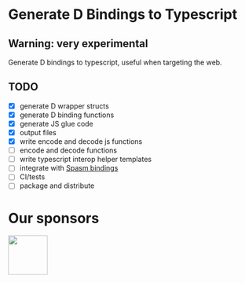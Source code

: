 # Generate D Bindings to Typescript

Warning: very experimental
---

Generate D bindings to typescript, useful when targeting the web.

## TODO

- [x] generate D wrapper structs
- [x] generate D binding functions
- [x] generate JS glue code
- [x] output files
- [x] write encode and decode js functions
- [ ] encode and decode functions
- [ ] write typescript interop helper templates
- [ ] integrate with [Spasm bindings](https://github.com/skoppe/spasm)
- [ ] CI/tests
- [ ] package and distribute

# Our sponsors

[<img src="https://raw.githubusercontent.com/libmir/mir-algorithm/master/images/symmetry.png" height="80" />](http://symmetryinvestments.com/)
